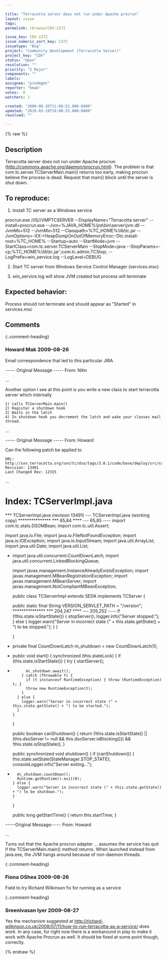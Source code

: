 ```yaml
---

title: "Terracotta server does not run under Apache procrun"
layout: issue
tags: 
permalink: /browse/CDV-1372

issue_key: CDV-1372
issue_numeric_sort_key: 1372
issuetype: "Bug"
project: "Community Development (Terracotta Server)"
project_key: "CDV"
status: "Open"
resolution: ""
priority: "2 Major"
components: ""
labels: 
assignee: "prodmgmt"
reporter: "hmak"
votes:  0
watchers: 1

created: "2009-08-26T11:08:52.000-0400"
updated: "2010-03-19T19:00:33.000-0400"
resolved: ""

---
```




{% raw %}



## Description

<div markdown="1" class="description">

Terracotta server does not run under Apache procrun (http://commons.apache.org/daemon/procrun.html).
The problem is that com.tc.server.TCServerMain.main() returns too early, making procrun believe the process is dead.  Request that main() block until the server is shut down.

To reproduce:
-----
1. Install TC server as a Windows service

procrun.exe //IS//VMPTCSERVER --DisplayName="Terracotta server" --install=procrun.exe --Jvm=%JAVA\_HOME%\jre\bin\server\jvm.dll --JvmMs=512 --JvmMx=512 --Classpath=%TC\_HOME%\lib\tc.jar --JvmOptions=-XX:+HeapDumpOnOutOfMemoryError;-Dtc.install-root=%TC\_HOME% --Startup=auto --StartMode=jvm --StartClass=com.tc.server.TCServerMain --StopMode=java --StopParams=-cp;%TC\_HOME%\lib\tc.jar';com.tc.admin.TCStop; --LogPrefix=win\_service.log --LogLevel=DEBUG

2. Start TC server from Windows Service Control Manager (services.msc)

3. win\_service.log will show JVM created but process will terminate

Expected behavior:
----

Process should not terminate and should appear as "Started" in services.msc

</div>

## Comments


{:.comment-heading}
### **Howard Mak** <span class="date">2009-08-26</span>

<div markdown="1" class="comment">

Email correspondence that led to this particular JIRA

----- Original Message -----
From: Nitin

...

Another option I see at this point is you write a new class to start terracotta server which internally

	1) calls TCServerMain.main()
	2) Register a shutdown hook
	3) Waits in the latch
	4) In shutdown hook you decrement the latch and wake your classes mail thread.

...

----- Original Message -----
From: Howard

Can the following patch be applied to

	URL: http://svn.terracotta.org/svn/tc/dso/tags/3.0.1/code/base/deploy/src/com/tc/server/TCServerImpl.java
	Revision: 13491
	Last Changed Rev: 12315

...

Index: TCServerImpl.java
===================================================================
\*\*\* TCServerImpl.java   (revision 13491)
--- TCServerImpl.java   (working copy)
\*\*\*\*\*\*\*\*\*\*\*\*\*\*\*
\*\*\* 65,84 \*\*\*\*
--- 65,85 ----
  import com.tc.stats.DSOMBean;
  import com.tc.util.Assert;

  import java.io.File;
  import java.io.FileNotFoundException;
  import java.io.IOException;
  import java.io.InputStream;
  import java.util.ArrayList;
  import java.util.Date;
  import java.util.List;
+ import java.util.concurrent.CountDownLatch;
  import java.util.concurrent.LinkedBlockingQueue;

  import javax.management.InstanceAlreadyExistsException;
  import javax.management.MBeanRegistrationException;
  import javax.management.MBeanServer;
  import javax.management.NotCompliantMBeanException;

  public class TCServerImpl extends SEDA implements TCServer \{

    public static final String                   VERSION_SERVLET_PATH                         = "/version";
\*\*\*\*\*\*\*\*\*\*\*\*\*\*\*
\*\*\* 204,247 \*\*\*\*
--- 205,252 ----
        if (!this.state.isStartState()) {
          stopServer();
          logger.info("Server stopped.");
        } else {
          logger.warn("Server in incorrect state (" + this.state.getState() + ") to be stopped.");
        }
      }

    }

+   private final CountDownLatch m\_shutdown = new CountDownLatch(1);
+
    public void start() {
      synchronized (this.stateLock) {
        if (this.state.isStartState()) {
          try {
            startServer();
+           m\_shutdown.await();
          } catch (Throwable t) {
            if (t instanceof RuntimeException) { throw (RuntimeException) t; }
            throw new RuntimeException(t);
          }
        } else {
          logger.warn("Server in incorrect state (" + this.state.getState() + ") to be started.");
        }
      }
    }

    public boolean canShutdown() {
      return (!this.state.isStartState() || (this.dsoServer != null && this.dsoServer.isBlocking()))
             && !this.state.isStopState();
    }

    public synchronized void shutdown() {
      if (canShutdown()) {
        this.state.setState(StateManager.STOP_STATE);
        consoleLogger.info("Server exiting...");
+       m\_shutdown.countDown();
        Runtime.getRuntime().exit(0);
      } else {
        logger.warn("Server in incorrect state (" + this.state.getState() + ") to be shutdown.");
      }
    }

    public long getStartTime() {
      return this.startTime;
    }


-----Original Message-----
From: Howard

...

Turns out that the Apache procrun adapter ... assumes the service has quit if the TCServerMain.main() method returns.  When launched instead from java.exe, the JVM hangs around because of non-daemon threads.

</div>


{:.comment-heading}
### **Fiona OShea** <span class="date">2009-08-26</span>

<div markdown="1" class="comment">

Field to try Richard Wilkinson fix for running as a service

</div>


{:.comment-heading}
### **Sreenivasan Iyer** <span class="date">2009-08-27</span>

<div markdown="1" class="comment">

Yes the mechanism suggested at http://richard-wilkinson.co.uk/2008/07/11/how-to-run-terracotta-as-a-service/ does work. 
In any case, for right now there is a workaround in play to make it work with Apache Procrun as well.
It should be fixed at some point though, correctly.


</div>



{% endraw %}
